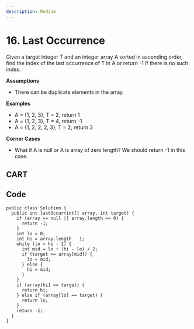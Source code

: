 ```yaml
---
description: Medium
---
```


# 16. Last Occurrence

Given a target integer T and an integer array A sorted in ascending order, find the index of the last occurrence of T in A or return -1 if there is no such index.

**Assumptions**

* There can be duplicate elements in the array.

**Examples**

* A = {1, 2, 3}, T = 2, return 1
* A = {1, 2, 3}, T = 4, return -1
* A = {1, 2, 2, 2, 3}, T = 2, return 3

**Corner Cases**

* What if A is null or A is array of zero length? We should return -1 in this case.

## CART

## Code

```text
public class Solution {
  public int lastOccur(int[] array, int target) {
    if (array == null || array.length == 0) {
      return -1;
    }
    int lo = 0;
    int hi = array.length - 1;
    while (lo < hi - 1) {
      int mid = lo + (hi - lo) / 2;
      if (target >= array[mid]) {
        lo = mid;
      } else {
        hi = mid;
      }
    }
    if (array[hi] == target) {
      return hi;
    } else if (array[lo] == target) {
      return lo;
    }
    return -1;
  }
}

```


